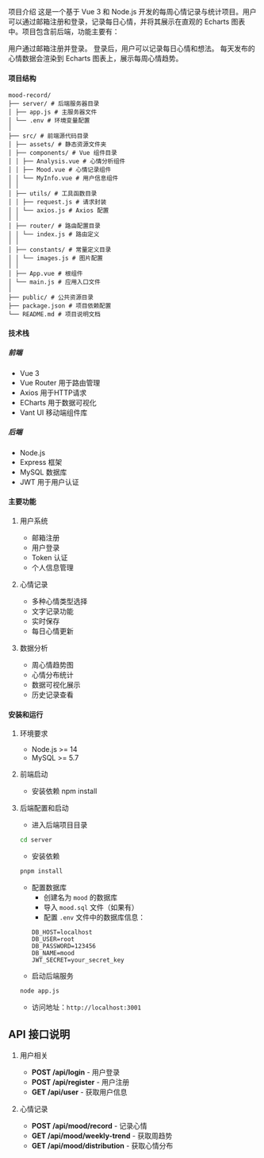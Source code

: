 项目介绍
这是一个基于 Vue 3 和 Node.js 开发的每周心情记录与统计项目。用户可以通过邮箱注册和登录，记录每日心情，并将其展示在直观的 Echarts 图表中。项目包含前后端，功能主要有：

用户通过邮箱注册并登录。
登录后，用户可以记录每日心情和想法。
每天发布的心情数据会渲染到 Echarts 图表上，展示每周心情趋势。
#### 项目结构
```
mood-record/
├── server/ # 后端服务器目录
│ ├── app.js # 主服务器文件
│ └── .env # 环境变量配置
│
├── src/ # 前端源代码目录
│ ├── assets/ # 静态资源文件夹
│ ├── components/ # Vue 组件目录
│ │ ├── Analysis.vue # 心情分析组件
│ │ ├── Mood.vue # 心情记录组件
│ │ └── MyInfo.vue # 用户信息组件
│ │
│ ├── utils/ # 工具函数目录
│ │ ├── request.js # 请求封装
│ │ └── axios.js # Axios 配置
│ │
│ ├── router/ # 路由配置目录
│ │ └── index.js # 路由定义
│ │
│ ├── constants/ # 常量定义目录
│ │ └── images.js # 图片配置
│ │
│ ├── App.vue # 根组件
│ └── main.js # 应用入口文件
│
├── public/ # 公共资源目录
├── package.json # 项目依赖配置
└── README.md # 项目说明文档
```

#### 技术栈

##### 前端
- Vue 3
- Vue Router 用于路由管理
- Axios 用于HTTP请求
- ECharts 用于数据可视化
- Vant UI 移动端组件库

##### 后端
- Node.js
- Express 框架
- MySQL 数据库
- JWT 用于用户认证

#### 主要功能

1. 用户系统
   - 邮箱注册
   - 用户登录
   - Token 认证
   - 个人信息管理

2. 心情记录
   - 多种心情类型选择
   - 文字记录功能
   - 实时保存
   - 每日心情更新

3. 数据分析
   - 周心情趋势图
   - 心情分布统计
   - 数据可视化展示
   - 历史记录查看

#### 安装和运行

1. 环境要求
   - Node.js >= 14
   - MySQL >= 5.7

2. 前端启动
   - 安装依赖
   npm install

3. 后端配置和启动
   - 进入后端项目目录
   ```bash
   cd server
   ```
   - 安装依赖
   ```bash
   pnpm install
   ```
   - 配置数据库
     - 创建名为 `mood` 的数据库
     - 导入 `mood.sql` 文件（如果有）
     - 配置 `.env` 文件中的数据库信息：
     ```env
     DB_HOST=localhost
     DB_USER=root
     DB_PASSWORD=123456
     DB_NAME=mood
     JWT_SECRET=your_secret_key
     ```
   - 启动后端服务
   ```bash
   node app.js
   ```
   - 访问地址：`http://localhost:3001`

## API 接口说明

1. 用户相关
   - **POST /api/login** - 用户登录
   - **POST /api/register** - 用户注册
   - **GET /api/user** - 获取用户信息

2. 心情记录
   - **POST /api/mood/record** - 记录心情
   - **GET /api/mood/weekly-trend** - 获取周趋势
   - **GET /api/mood/distribution** - 获取心情分布
 


